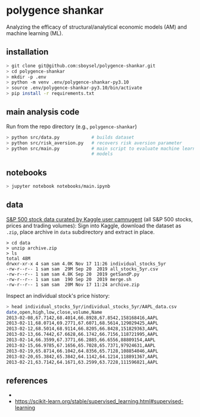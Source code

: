 # polygence shankar

Analyzing the efficacy of structural/analytical economic models (AM) and 
machine learning (ML).

## installation

```sh
> git clone git@github.com:sboysel/polygence-shankar.git
> cd polygence-shankar
> mkdir -p .env
> python -m venv .env/polygence-shankar-py3.10
> source .env/polygence-shankar-py3.10/bin/activate
> pip install -r requirements.txt
```

## main analysis code

Run from the repo directory (e.g., `polygence-shankar`)

```sh
> python src/data.py            # builds dataset
> python src/risk_aversion.py   # recovers risk aversion parameter
> python src/main.py            # main script to evaluate machine learning
                                # models
```

## notebooks

```sh
> jupyter notebook notebooks/main.ipynb
```

## data

[S&P 500 stock data curated by Kaggle user
  camnugent](https://www.kaggle.com/datasets/camnugent/sandp500) (all S&P 500
  stocks, prices and trading volumes):  Sign into Kaggle, download the dataset
  as `.zip`, place archive in `data` subdirectory and extract in place.
```
> cd data
> unzip archive.zip
> ls
total 48M
drwxr-xr-x 4 sam sam 4.0K Nov 17 11:26 individual_stocks_5yr
-rw-r--r-- 1 sam sam  29M Sep 20  2019 all_stocks_5yr.csv
-rw-r--r-- 1 sam sam 4.8K Sep 20  2019 getSandP.py
-rw-r--r-- 1 sam sam  190 Sep 20  2019 merge.sh
-rw-r--r-- 1 sam sam  20M Nov 17 11:24 archive.zip
```

Inspect an individual stock's price history:

```sh
> head individual_stocks_5yr/individual_stocks_5yr/AAPL_data.csv 
date,open,high,low,close,volume,Name
2013-02-08,67.7142,68.4014,66.8928,67.8542,158168416,AAPL
2013-02-11,68.0714,69.2771,67.6071,68.5614,129029425,AAPL
2013-02-12,68.5014,68.9114,66.8205,66.8428,151829363,AAPL
2013-02-13,66.7442,67.6628,66.1742,66.7156,118721995,AAPL
2013-02-14,66.3599,67.3771,66.2885,66.6556,88809154,AAPL
2013-02-15,66.9785,67.1656,65.7028,65.7371,97924631,AAPL
2013-02-19,65.8714,66.1042,64.8356,65.7128,108854046,AAPL
2013-02-20,65.3842,65.3842,64.1142,64.1214,118891367,AAPL
2013-02-21,63.7142,64.1671,63.2599,63.7228,111596821,AAPL
```

## references

* 
* https://scikit-learn.org/stable/supervised_learning.html#supervised-learning

